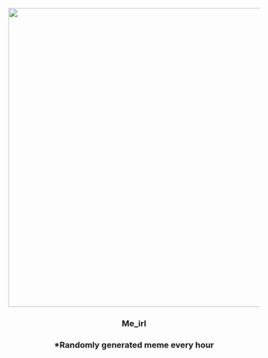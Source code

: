 <p align="center">
        <img src="https://i.redd.it/8y5ncjqwdna91.gif" width="600" height="600">
        </p>
        <h3 align="center">Me_irl</h3>
        <h3 align="center">*Randomly generated meme every hour</h3>
    